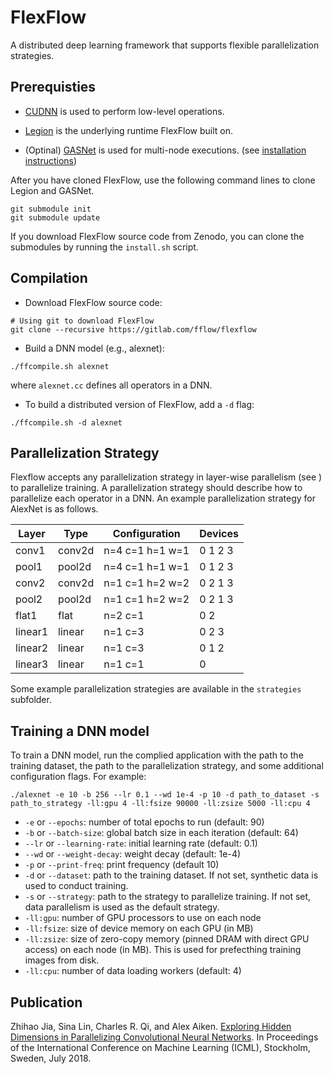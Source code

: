 FlexFlow
========
A distributed deep learning framework that supports flexible parallelization strategies.

Prerequisties
-------------
* [CUDNN](https://developer.nvidia.com/cudnn) is used to perform low-level operations.

* [Legion](http://legion.stanford.edu) is the underlying runtime FlexFlow built on.

* (Optinal) [GASNet](http://gasnet.lbl.gov) is used for multi-node executions. (see [installation instructions](http://legion.stanford.edu/gasnet))

After you have cloned FlexFlow, use the following command lines to clone Legion and GASNet.
```
git submodule init
git submodule update
```
If you download FlexFlow source code from Zenodo, you can clone the submodules by running the `install.sh` script.

Compilation
-----------
* Download FlexFlow source code:
```
# Using git to download FlexFlow
git clone --recursive https://gitlab.com/fflow/flexflow
```

* Build a DNN model (e.g., alexnet):
```
./ffcompile.sh alexnet
```
where `alexnet.cc` defines all operators in a DNN.

* To build a distributed version of FlexFlow, add a `-d` flag:
```
./ffcompile.sh -d alexnet
```

Parallelization Strategy
------------------------
Flexflow accepts any parallelization strategy in layer-wise parallelism (see ) to parallelize training. A parallelization strategy should describe how to parallelize each operator in a DNN. An example parallelization strategy for AlexNet is as follows.

| **Layer** | **Type** | **Configuration** | **Devices** |
|-----------|----------|-------------------|-------------|
| conv1     | conv2d   | n=4 c=1 h=1 w=1   | 0 1 2 3     |
| pool1     | pool2d   | n=4 c=1 h=1 w=1   | 0 1 2 3     |
| conv2     | conv2d   | n=1 c=1 h=2 w=2   | 0 2 1 3     |
| pool2     | pool2d   | n=1 c=1 h=2 w=2   | 0 2 1 3     |
| flat1     | flat     | n=2 c=1           | 0 2         |
| linear1   | linear   | n=1 c=3           | 0 2 3       |
| linear2   | linear   | n=1 c=3           | 0 1 2       |
| linear3   | linear   | n=1 c=1           | 0           |
Some example parallelization strategies are available in the `strategies` subfolder.

Training a DNN model
--------------------
To train a DNN model, run the complied application with the path to the training dataset, the path to the parallelization strategy, and some additional configuration flags. For example:
```
./alexnet -e 10 -b 256 --lr 0.1 --wd 1e-4 -p 10 -d path_to_dataset -s path_to_strategy -ll:gpu 4 -ll:fsize 90000 -ll:zsize 5000 -ll:cpu 4
```
* `-e` or `--epochs`: number of total epochs to run (default: 90)
* `-b` or `--batch-size`: global batch size in each iteration (default: 64)
* `--lr` or `--learning-rate`: initial learning rate (default: 0.1)
* `--wd` or `--weight-decay`: weight decay (default: 1e-4)
* `-p` or `--print-freq`: print frequency (default 10)
* `-d` or `--dataset`: path to the training dataset. If not set, synthetic data is used to conduct training. 
* `-s` or `--strategy`: path to the strategy to parallelize training. If not set, data parallelism is used as the default strategy.
* `-ll:gpu`: number of GPU processors to use on each node
* `-ll:fsize`: size of device memory on each GPU (in MB)
* `-ll:zsize`: size of zero-copy memory (pinned DRAM with direct GPU access) on each node (in MB). This is used for prefecthing training images from disk.
* `-ll:cpu`: number of data loading workers (default: 4)

Publication
-----------
Zhihao Jia, Sina Lin, Charles R. Qi, and Alex Aiken. [Exploring Hidden Dimensions in Parallelizing Convolutional Neural Networks](http://proceedings.mlr.press/v80/jia18a/jia18a.pdf). In Proceedings of the International Conference on Machine Learning (ICML), Stockholm, Sweden, July 2018.
